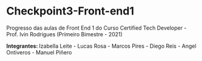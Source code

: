 # Checkpoint3-Front-end1
Progresso das aulas de Front End 1  do Curso Certified Tech Developer  - Prof. Ivin Rodrigues (Primeiro Bimestre - 2021)

<strong> Integrantes: </strong>
Izabella Leite - Lucas Rosa - Marcos Pires - Diego Reis - Angel Ontiveros - Manuel Piñero


